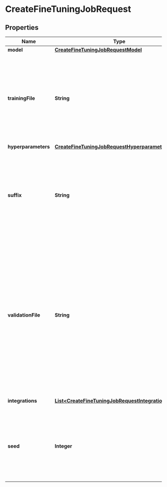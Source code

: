 

# CreateFineTuningJobRequest

## Properties

Name | Type | Description | Notes
------------ | ------------- | ------------- | -------------
**model** | [**CreateFineTuningJobRequestModel**](CreateFineTuningJobRequestModel.md) |  | 
**trainingFile** | **String** | The ID of an uploaded file that contains training data.  See [upload file](/docs/api-reference/files/upload) for how to upload a file.  Your dataset must be formatted as a JSONL file. Additionally, you must upload your file with the purpose &#x60;fine-tune&#x60;.  See the [fine-tuning guide](/docs/guides/fine-tuning) for more details.  | 
**hyperparameters** | [**CreateFineTuningJobRequestHyperparameters**](CreateFineTuningJobRequestHyperparameters.md) |  |  [optional]
**suffix** | **String** | A string of up to 18 characters that will be added to your fine-tuned model name.  For example, a &#x60;suffix&#x60; of \&quot;custom-model-name\&quot; would produce a model name like &#x60;ft:gpt-3.5-turbo:openai:custom-model-name:7p4lURel&#x60;.  |  [optional]
**validationFile** | **String** | The ID of an uploaded file that contains validation data.  If you provide this file, the data is used to generate validation metrics periodically during fine-tuning. These metrics can be viewed in the fine-tuning results file. The same data should not be present in both train and validation files.  Your dataset must be formatted as a JSONL file. You must upload your file with the purpose &#x60;fine-tune&#x60;.  See the [fine-tuning guide](/docs/guides/fine-tuning) for more details.  |  [optional]
**integrations** | [**List&lt;CreateFineTuningJobRequestIntegrationsInner&gt;**](CreateFineTuningJobRequestIntegrationsInner.md) | A list of integrations to enable for your fine-tuning job. |  [optional]
**seed** | **Integer** | The seed controls the reproducibility of the job. Passing in the same seed and job parameters should produce the same results, but may differ in rare cases. If a seed is not specified, one will be generated for you.  |  [optional]




